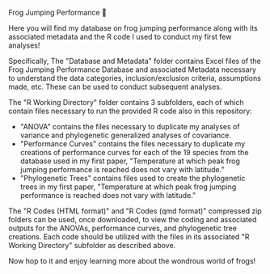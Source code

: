 Frog Jumping Performance :frog:

Here you will find my database on frog jumping performance along with its associated metadata and the R code I used to conduct my first few analyses!

Specifically,
The "Database and Metadata" folder contains Excel files of the Frog Jumping Performance Database and associated Metadata necessary to understand the data categories, inclusion/exclusion criteria, assumptions made, etc. These can be used to conduct subsequent analyses.

The "R Working Directory" folder contains 3 subfolders, each of which contain files necessary to run the provided R code also in this repository:
- "ANOVA" contains the files necessary to duplicate my analyses of variance and phylogenetic generalized analyses of covariance.
- "Performance Curves" contains the files necessary to duplicate my creations of performance curves for each of the 19 species from the database used in my first paper, "Temperature at which peak frog jumping performance is reached does not vary with latitude."
- "Phylogenetic Trees" contains files used to create the phylogenetic trees in my first paper, "Temperature at which peak frog jumping performance is reached does not vary with latitude."

The "R Codes (HTML format)" and "R Codes (qmd format)" compressed zip folders can be used, once downloaded, to view the coding and associated outputs for the ANOVAs, performance curves, and phylogenetic tree creations. Each code should be utilized with the files in its associated "R Working Directory" subfolder as described above.

Now hop to it and enjoy learning more about the wondrous world of frogs!
